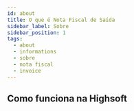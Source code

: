 ```yaml
---
id: about
title: O que é Nota Fiscal de Saída
sidebar_label: Sobre
sidebar_position: 1
tags:
  - about
  - informations
  - sobre
  - nota fiscal
  - invoice
---
```


## Como funciona na Highsoft
